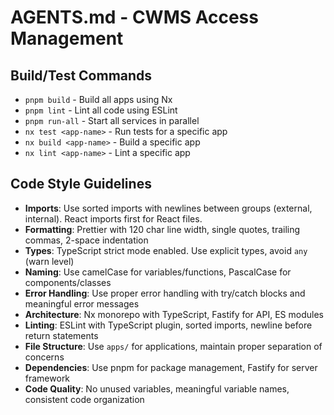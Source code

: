 # AGENTS.md - CWMS Access Management

## Build/Test Commands
- `pnpm build` - Build all apps using Nx
- `pnpm lint` - Lint all code using ESLint
- `pnpm run-all` - Start all services in parallel
- `nx test <app-name>` - Run tests for a specific app
- `nx build <app-name>` - Build a specific app
- `nx lint <app-name>` - Lint a specific app

## Code Style Guidelines
- **Imports**: Use sorted imports with newlines between groups (external, internal). React imports first for React files.
- **Formatting**: Prettier with 120 char line width, single quotes, trailing commas, 2-space indentation
- **Types**: TypeScript strict mode enabled. Use explicit types, avoid `any` (warn level)
- **Naming**: Use camelCase for variables/functions, PascalCase for components/classes
- **Error Handling**: Use proper error handling with try/catch blocks and meaningful error messages
- **Architecture**: Nx monorepo with TypeScript, Fastify for API, ES modules
- **Linting**: ESLint with TypeScript plugin, sorted imports, newline before return statements
- **File Structure**: Use `apps/` for applications, maintain proper separation of concerns
- **Dependencies**: Use pnpm for package management, Fastify for server framework
- **Code Quality**: No unused variables, meaningful variable names, consistent code organization